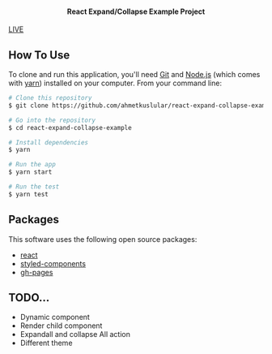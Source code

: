 
<h4 align="center"> React Expand/Collapse Example Project </h4>


[LIVE](https://ahmetkuslular.github.io/react-expand-collapse-example)

## How To Use

To clone and run this application, you'll need [Git](https://git-scm.com) and [Node.js](https://nodejs.org/en/download/) (which comes with [yarn](https://yarnpkg.com)) installed on your computer. From your command line:

```bash
# Clone this repository
$ git clone https://github.com/ahmetkuslular/react-expand-collapse-example.git

# Go into the repository
$ cd react-expand-collapse-example

# Install dependencies
$ yarn

# Run the app
$ yarn start

# Run the test
$ yarn test
```

## Packages

This software uses the following open source packages:

- [react](https://reactjs.org/)
- [styled-components](https://www.styled-components.com/)
- [gh-pages](https://pages.github.com/)


## TODO...
- Dynamic component
- Render child component
- Expandall and collapse All action
- Different theme


